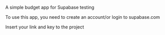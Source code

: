 A simple budget app for Supabase testing


To use this app, you need to create an account/or login to supabase.com


Insert your link and key to the project
